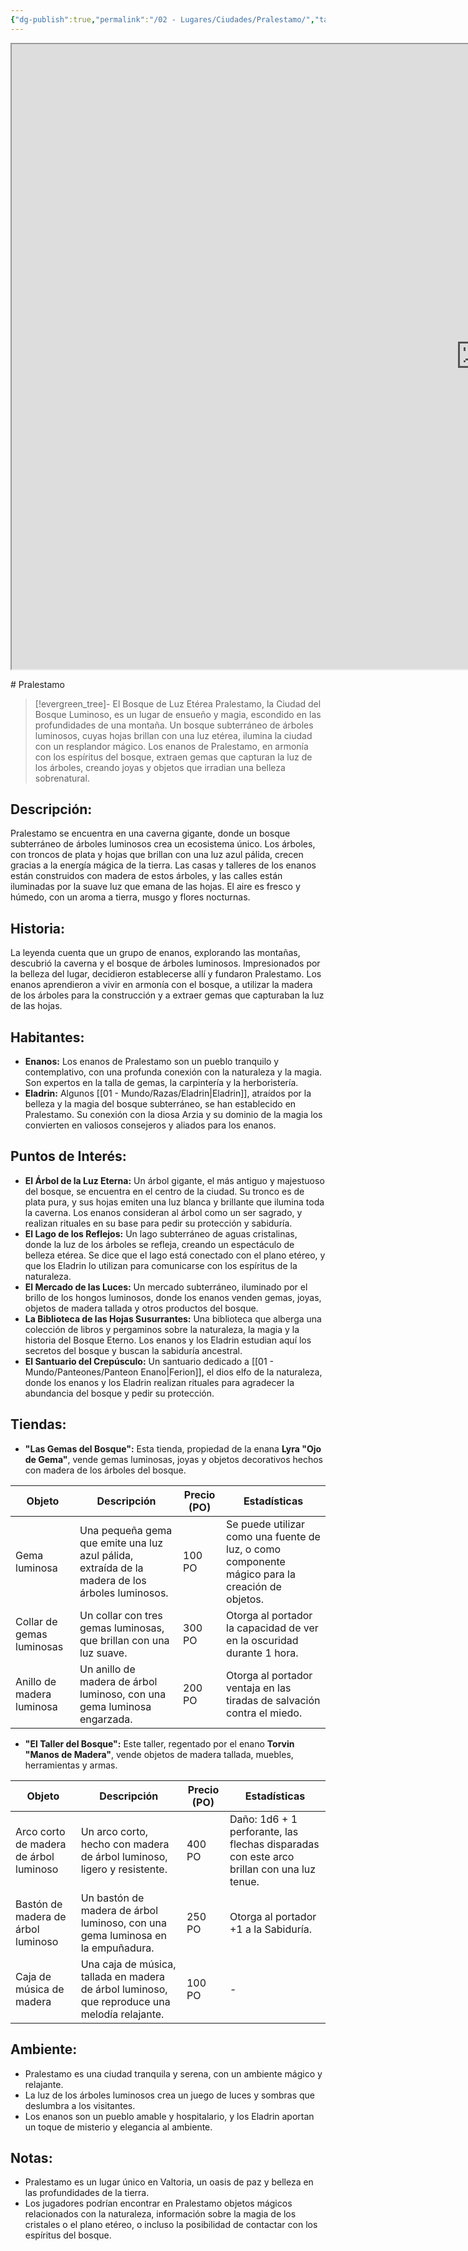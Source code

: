 ```yaml
---
{"dg-publish":true,"permalink":"/02 - Lugares/Ciudades/Pralestamo/","tags":["Poblacion","tipo","poblacion:"]}
---
```


<p><span><iframe height="1000" width="1500" src="https://watabou.github.io/city-generator/?size=60&amp;seed=1048&amp;name=Pralestamo&amp;population=600000&amp;citadel=1&amp;urban_castle=1&amp;plaza=1&amp;temple=1&amp;walls=1&amp;shantytown=1&amp;coast=0&amp;river=1&amp;greens=1&amp;hub=1" sandbox="allow-forms allow-presentation allow-same-origin allow-scripts allow-modals"></iframe></span></p>
# Pralestamo

> [!evergreen_tree]-  El Bosque de Luz Etérea
> Pralestamo,  la Ciudad del Bosque Luminoso,  es un lugar de ensueño y magia,  escondido en las profundidades de una montaña.  Un bosque subterráneo de árboles luminosos,  cuyas hojas brillan con una luz etérea,  ilumina la ciudad con un resplandor mágico.  Los enanos de Pralestamo,  en armonía con los espíritus del bosque,  extraen gemas que capturan la luz de los árboles,  creando joyas y objetos que irradian una belleza sobrenatural.

## Descripción:

Pralestamo se encuentra en una caverna gigante,  donde un bosque subterráneo de árboles luminosos crea un ecosistema único.   Los árboles,  con troncos de plata y hojas que brillan con una luz azul pálida,  crecen gracias a la energía mágica de la tierra.  Las casas y talleres de los enanos están construidos con madera de estos árboles,  y las calles están iluminadas por la suave luz que emana de las hojas.  El aire es fresco y húmedo,  con un aroma a tierra,  musgo y flores nocturnas.

## Historia:

La leyenda cuenta que un grupo de enanos,  explorando las montañas,  descubrió la caverna y el bosque de árboles luminosos.  Impresionados por la belleza del lugar,  decidieron establecerse allí y fundaron Pralestamo.   Los enanos aprendieron a vivir en armonía con el bosque,  a utilizar la madera de los árboles para la construcción y a extraer gemas que capturaban la luz de las hojas.

## Habitantes:

* **Enanos:** Los enanos de Pralestamo son un pueblo tranquilo y contemplativo,  con una profunda conexión con la naturaleza y la magia.  Son expertos en la talla de gemas,  la carpintería y la herboristería.
* **Eladrin:**  Algunos [[01 - Mundo/Razas/Eladrin\|Eladrin]],  atraídos por la belleza y la magia del bosque subterráneo,  se han establecido en Pralestamo.  Su conexión con la diosa Arzia y su dominio de la magia los convierten en valiosos consejeros y aliados para los enanos.

## Puntos de Interés:

* **El Árbol de la Luz Eterna:**  Un árbol gigante,  el más antiguo y majestuoso del bosque,  se encuentra en el centro de la ciudad.  Su tronco es de plata pura,  y sus hojas emiten una luz blanca y brillante que ilumina toda la caverna.  Los enanos consideran al árbol como un ser sagrado,  y realizan rituales en su base para pedir su protección y sabiduría.
* **El Lago de los Reflejos:**  Un lago subterráneo de aguas cristalinas,  donde la luz de los árboles se refleja,  creando un espectáculo de belleza etérea.   Se dice que el lago está conectado con el plano etéreo,  y que los Eladrin lo utilizan para comunicarse con los espíritus de la naturaleza.
* **El Mercado de las Luces:**  Un mercado subterráneo,  iluminado por el brillo de los hongos luminosos,  donde los enanos venden gemas,  joyas,  objetos de madera tallada y otros productos del bosque.
* **La Biblioteca de las Hojas Susurrantes:**  Una biblioteca que alberga una colección de libros y pergaminos sobre la naturaleza,  la magia y la historia del Bosque Eterno.  Los enanos y los Eladrin estudian aquí los secretos del bosque y buscan la sabiduría ancestral.
* **El Santuario del Crepúsculo:**  Un santuario dedicado a [[01 - Mundo/Panteones/Panteon Enano\|Ferion]],  el dios elfo de la naturaleza,  donde los enanos y los Eladrin realizan rituales para agradecer la abundancia del bosque y pedir su protección.

## Tiendas:

* **"Las Gemas del Bosque":**  Esta tienda,  propiedad de la enana **Lyra "Ojo de Gema"**,  vende gemas luminosas,  joyas y objetos decorativos hechos con madera de los árboles del bosque.

| Objeto | Descripción | Precio (PO) | Estadísticas |
|---|---|---|---|
| Gema luminosa | Una pequeña gema que emite una luz azul pálida,  extraída de la madera de los árboles luminosos. | 100 PO |  Se puede utilizar como una fuente de luz,  o como componente mágico para la creación de objetos. |
| Collar de gemas luminosas | Un collar con tres gemas luminosas,  que brillan con una luz suave. | 300 PO |  Otorga al portador la capacidad de ver en la oscuridad durante 1 hora. |
| Anillo de madera luminosa |  Un anillo de madera de árbol luminoso,  con una gema luminosa engarzada. | 200 PO |  Otorga al portador ventaja en las tiradas de salvación contra el miedo. |

* **"El Taller del Bosque":**  Este taller,  regentado por el enano **Torvin "Manos de Madera"**,  vende objetos de madera tallada,  muebles,  herramientas y armas.

| Objeto | Descripción | Precio (PO) | Estadísticas |
|---|---|---|---|
| Arco corto de madera de árbol luminoso |  Un arco corto,  hecho con madera de árbol luminoso,  ligero y resistente. | 400 PO | Daño: 1d6 + 1 perforante,  las flechas disparadas con este arco brillan con una luz tenue. |
| Bastón de madera de árbol luminoso |  Un bastón de madera de árbol luminoso,  con una gema luminosa en la empuñadura. | 250 PO |  Otorga al portador +1 a la Sabiduría. |
| Caja de música de madera |  Una caja de música,  tallada en madera de árbol luminoso,  que reproduce una melodía relajante. | 100 PO |  - |

## Ambiente:

* Pralestamo es una ciudad tranquila y serena,  con un ambiente mágico y relajante.  
* La luz de los árboles luminosos crea un juego de luces y sombras que deslumbra a los visitantes.  
* Los enanos son un pueblo amable y hospitalario,  y los Eladrin aportan un toque de misterio y elegancia al ambiente.

## Notas:

* Pralestamo es un lugar único en Valtoria,  un oasis de paz y belleza en las profundidades de la tierra.  
* Los jugadores podrían encontrar en Pralestamo objetos mágicos relacionados con la naturaleza,  información sobre la magia de los cristales o el plano etéreo,  o incluso la posibilidad de contactar con los espíritus del bosque.


```